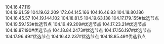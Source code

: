 104.16.47.119  
104.19.61.59 
104.19.62.209 
172.64.145.166 
104.16.46.83 
104.18.80.186 
104.16.45.57 
104.19.144.102 
104.18.81.5 
104.19.63.138
104.17.179.155#优选节点
104.19.59.153#优选节点
104.19.49.209#优选节点
104.17.23.21#优选节点
104.18.87.190#优选节点
104.18.84.2473#优选节点
104.17.156.197#优选节点
104.17.96.49#优选节点
104.16.42.237#优选节点
104.18.85.49#优选节点

